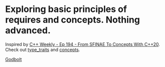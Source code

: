 # Exploring basic principles of requires and concepts. Nothing advanced.

Inspired by [C++ Weekly - Ep 194 - From SFINAE To Concepts With C++20](https://youtu.be/dR64GQb4AGo). Check out [type_traits](https://en.cppreference.com/w/cpp/header/type_traits) and [concepts](https://en.cppreference.com/w/cpp/header/concepts).

[Godbolt](https://godbolt.org/#z:OYLghAFBqd5QCxAYwPYBMCmBRdBLAF1QCcAaPECAMzwBtMA7AQwFtMQByARg9KtQYEAysib0QXACx8BBAKoBnTAAUAHpwAMvAFYTStJg1DIApACYAQuYukl9ZATwDKjdAGFUtAK4sGIM6SuADJ4DJgAcj4ARpjEIABs0gAOqAqETgwe3r7%2BpClpjgIhYZEsMXGJtpj2hQxCBEzEBFk%2BfgF2mA4Z9Y0ExRHRsQnSCg1NLTntY32hA2VDiQCUtqhexMjsHOYAzKHI3lgA1Cbbbsij%2BIIn2CYaAII7eweYx6cEAJ5JmAD6BMRMhAU11uDzMuwY%2By8RxOZwEGySBCB2xu90eEOerzcXkctEI72BqMJoN2VEOEG%2B32QSW8CmpXgUrxu2wAIoczBp2RzFiCeWCnlCXjCFKt1j9aKhRLUCcT%2BdDTk5RsRMKxpSCAG6oPDoQ7i4AQNAMUaHC4gEDCtYbb7iyUZQ5UYioFivVkms0iy3Wpi1U3INZKwQQRbc1EAdis90OxoI6B9qwImJhdodLAAdDR6N9mGxAwnTsczGYIOYzCDI2Xy2WYYn7Y6U7iwjmq3niyBi6WKx2m24k7W0NkGI3Toni4tDmAtgX2x3y12e6mqF4IbVM6xMIO3MOC%2BOTABWNwMNvbcMPEPMnn3AiYFjUr2YGEfL5Zl4AFWlTGxqEOTHQ6G%2BVHFXoKPqAhGs%2BdpcKQhwGqBdpmKOSoAI5eHgSoMq6eAKH%2BAGOEY3wpKEBDfGqMKvsi%2BbxOY8RRjGIAYd8xBqmIXg/EqVCxIwlrEacpEoiex6RrqgYnPxhxKgQawMOB%2BYWLBwk8qe553Je14GJe96fIwq6HAAYth0oGvC8b/qgXqhMAeGaoIzrUaadHGaZuH4YIREwrpJkENc5GUTZtGYbQjHeCxmBsf6nGuXpyJyUSyk3mppz2Th5lOfG2lvh%2BX4/lh7lAdBKXgZBuU6bBwZ8e2gncke7ZiRJUnWLJlWhme0VXrFgpvBpT6HDxIKIchqE%2BQRmDAP8tAkWlRAZb%2BCU5SB8ZgVQEFQbNXXFfJInlVFdyRtVxCSQt0n1ceJgKUSroJWZFkEV%2B6XflN2FAWd2EXcl10TQtkGPe5z2WfG75vXBa1lageoVSJO17VwB1UCWDUnk1Dz3H9n4sACA6jgAtJ5BGAxGr2fkw1m3VlgEQFwKYaJBZjk6D7ZI4cUSE5l02k%2BTlPU5tkZ08gjN3dlEBMJBUQ07j4OTcTiKk5Twtw4pOzVEoikxapd7tY%2BWnaaQU4Vg%2BmlsNZrqaVEGZ4FQQrRrZmHnY5P0uacqWRQ7vF00TzOFdp%2BVLYaeXQyVx1g5g4m7bVliHfJ8MgnTKOhDmmNkdjob%2B4Hkku/dLMU2y7Ow8d4eomCrgm4pHDLLQnA7rwfgcFopCoJwG6WHV5qivm2w8KQBCaEXywANYgC3KYAJzxCGO5cCGIb9wAHFwE9mGP8T6Jwkjlx31ecLwCggBT7eV0XpBwLASBoNedCxOQlBH0kJ9xMACjMEkCgIKgBCkFgap4BsABqeCYAA7gA8o%2BTgrd0yXmIBvCAUQV5RFCI0d4QDeDQOYMQd4f8ojaE6NvVuR82CCD/gwWgcCd4vyvIYYA4giH4CVF0NUmAN5EMwKoTo2JNhV0GiXIhuIoj/GQR4LAK8/h4BYPA5Y/4mA3y/r/ABjB4EyEECIMQ7ApCyPkEoNQK9dAQQMEYFA1hrD6DwFEDekBlioARBkOh6MLgnGZKYeulh2Tr2qBgjILgGDuE8K0PQwRZilHKHofI6QBATD8BBAJtR%2Bi%2BKGBBDoXQBA9HGB4nI0SnGxLqNMCJgw4jROmMEvQoxegZPmFk5YjcNgSGLqXZeRCa4cEOKoCe8R0aJEOMAZA3MIB/EXF3UcEBcCEBIM3LgixeDby0EGUgCBlRYDiIGUgPc%2B6D2HqPceU8Z5zwXhwJepAK5VxqevTebcO7LH3ogEAcYkjYjPsBY%2B9BiDhFXJwepjTmn7FIYcLgO5ybk14JgfARBiBaj0PwORohxBKOBSolQ6giEaNID/f4SRhEbLLtsleNS/7YgufGVApInlNMkC0tpZJOkMG6WSDwNzYiDOGYcne4z5nxHJokQekhJAaG2PEbYrKdwbK2Ts3gezbAHNGZ3DZZgqm7LXrSsZywaFgJcZIIAA%3D%3D%3D)